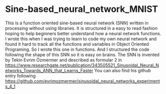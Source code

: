 # Sine-based_neural_network_MNIST
This is a function oriented sine-based neural network (SNN) written in processing without using libraries. It is structured in a easy to read fashion hoping to help beginners better understand how a neural network functions.
I wrote this when I was trying to learn to code my own neural network and found it hard to track all the functions and variables in Object Oriented Programing. So I wrote this one in functions. And I structured the code following the shape of this SNN so it is easy on brains.
The SNN is invented by Tekin Evrim Özmermer and described as formular 2 in https://www.researchgate.net/publication/343505521_Sinusoidal_Neural_Networks_Towards_ANN_that_Learns_Faster
You can also find his github entry following
https://github.com/evrimozmermer/sinusoidal_neural_networks_experiments_4_1
